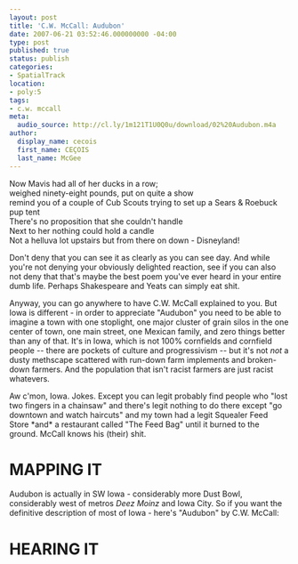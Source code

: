 ```yaml
---
layout: post
title: 'C.W. McCall: Audubon'
date: 2007-06-21 03:52:46.000000000 -04:00
type: post
published: true
status: publish
categories:
- SpatialTrack
location:
- poly:5
tags:
- c.w. mccall
meta:
  audio_source: http://cl.ly/1m121T1U0Q0u/download/02%20Audubon.m4a
author:
  display_name: cecois
  first_name: CEÇOIS
  last_name: McGee
---
```

<!-- <p><strong>CAVEAT:</strong> I could easily have grown up with the kind of backwoods anti-intellectualism that often disguises as humble, country charm but that tends to also cloister the ugly trappings of antiquated social, civil, and certainly racial segregationism. I grew up in a small town and saw plenty ugly business. It could have gone a different way, but by miracle of miracles I'm able to immediately know that anything described as "home-spun" is going to be viciously racist and homophobic. <em>However</em>: this week's track is positioned on, rooted in, born of, and in every way about a small town in Iowa called Audubon and a song that very much celebrates the sparse, simple, home-spun country-ness of rural places like it.</p>
<p>I quite frankly don't even know where to begin on this one. C.W. McCall is...well, he's...you see he doesn't really exist as such and...but he speaks cute, if simple, truths about trucking, environmentalism, and the joys (question mark) of rural living (primarily in Iowa and Colorado). I'm serious. Just look him up. But when you do, please look past "Convoy," McCall's big 1976 novelty hit, and if you're feeling generous look past the sad, racist follow-up, "'Round the World with the Rubber Duck." And while you're at it go ahead and look past Sam Peckinpah's 1978 film <em>Convoy</em>, too.</p>
<p>Anyway, Bill Fries (you'd know if you looked up McCall) was born in Audubon, just like the song says, and I'm attaching this song to that dusty hole in the corn. Never mind, I suppose, that another famous daughter of Audubon led a life that ended up not too far from Fries: Mary Arnold was a member of Kenny Rogers' First Edition and later married the late, great Roger Miller. But the business half of McCall (seriously, look him up) went on to become an environmental activist and mayor of Ouray, Colorado. His finest contribution to this culture, however, is his description in this song of Mavis Davis, erstwhile waitress at said Old Home Fill 'er Up and Keep on a'Truckin' Cafe:</p>
 -->
 <div class="lyrics">
 Now Mavis had all of her ducks in a row;<br/>
 weighed ninety-eight pounds, put on quite a show<br/>
 remind you of a couple of Cub Scouts trying to set up a Sears &amp; Roebuck pup tent<br/>
 There's no proposition that she couldn't handle<br/>
 Next to her nothing could hold a candle</br>
 Not a helluva lot upstairs but from there on down - Disneyland!
 </div>

<p>Don't deny that you can see it as clearly as you can see day. And while you're not denying your obviously delighted reaction, see if you can also not deny that that's maybe the best poem you've ever heard in your entire dumb life. Perhaps Shakespeare and Yeats can simply eat shit.</p>

<p>Anyway, you can go anywhere to have C.W. McCall explained to you. But Iowa is different - in order to appreciate "Audubon" you need to be able to imagine a town with one stoplight, one major cluster of grain silos in the one center of town, one main street, one Mexican family, and zero things better than any of that. It's in Iowa, which is not 100% cornfields and cornfield people -- there are pockets of culture and progressivism -- but it's not <em>not</em> a dusty methscape scattered with run-down farm implements and broken-down farmers. And the population that isn't racist farmers are just racist whatevers.</p>

<p>Aw c'mon, Iowa. Jokes. Except you can legit probably find people who "lost two fingers in a chainsaw" and there's legit nothing to do there except "go downtown and watch haircuts" and my town had a legit Squealer Feed Store *and* a restaurant called "The Feed Bag" until it burned to the ground. McCall knows his (their) shit.</p>


# MAPPING IT
Audubon is actually in SW Iowa - considerably more Dust Bowl, considerably west of metros *Deez Moinz* and Iowa City. So if you want the definitive description of most of Iowa - here's "Audubon" by C.W. McCall:

# HEARING IT
<!-- <iframe src="https://embed.spotify.com/?uri=spotify%3Atrack%3A6sBdzWRGfQBoBwnoSbcIPn" width="400" height="180" frameborder="0" allowtransparency="true"></iframe> -->